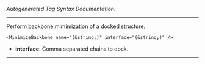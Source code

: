_Autogenerated Tag Syntax Documentation:_

---
Perform backbone mimimization of a docked structure.

```
<MinimizeBackbone name="(&string;)" interface="(&string;)" />
```

-   **interface**: Comma separated chains to dock.

---
